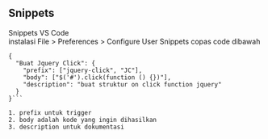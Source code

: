## Snippets

Snippets VS Code <br>
instalasi File > Preferences > Configure User Snippets
copas code dibawah

  ```// in file 'Code/User/snippets/javascript.json'
  {
  	"Buat Jquery Click": {
  	  "prefix": ["jquery-click", "JC"],
  	  "body": ["$('#').click(function () {})"],
  	  "description": "buat struktur on click function jquery"
  	}
  }```

1. prefix untuk trigger
2. body adalah kode yang ingin dihasilkan
3. description untuk dokumentasi
